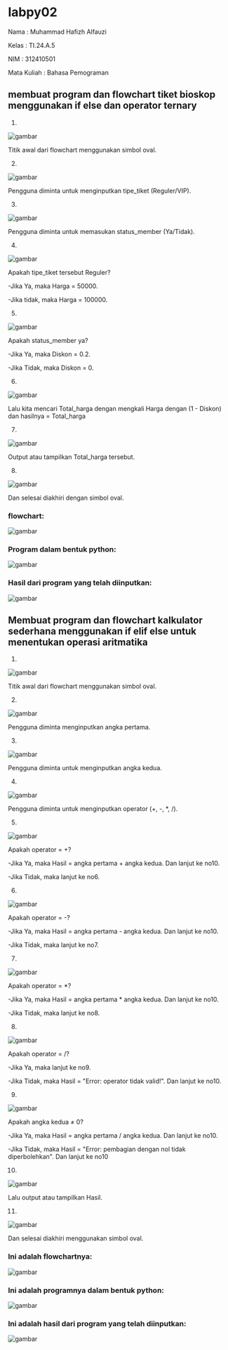 # labpy02

Nama : Muhammad Hafizh Alfauzi

Kelas : TI.24.A.5

NIM : 312410501

Mata Kuliah : Bahasa Pemograman

## membuat program dan flowchart tiket bioskop menggunakan if else dan operator ternary

1.
![gambar](fw2.png)

Titik awal dari flowchart menggunakan simbol oval.

2.
![gambar](fw3.png)

Pengguna diminta untuk menginputkan tipe_tiket (Reguler/VIP).

3.
![gambar](fw4.png)

Pengguna diminta untuk memasukan status_member (Ya/Tidak).

4.
![gambar](fw5.png)

Apakah tipe_tiket tersebut Reguler?

-Jika Ya, maka Harga = 50000.

-Jika tidak, maka Harga = 100000.

5.
![gambar](fw6.png)

Apakah status_member ya?

-Jika Ya, maka Diskon = 0.2.

-Jika Tidak, maka Diskon = 0.

6.
![gambar](fw7.png)

Lalu kita mencari Total_harga dengan mengkali Harga dengan (1 - Diskon) dan hasilnya = Total_harga

7.
![gambar](fw8.png)

Output atau tampilkan Total_harga tersebut.

8.
![gambar](fw9.png)

Dan selesai diakhiri dengan simbol oval.

### flowchart:

![gambar](fw1.png)

### Program dalam bentuk python:

![gambar](hasil1.png)

### Hasil dari program yang telah diinputkan:

![gambar](hasil2.png)

## Membuat program dan flowchart kalkulator sederhana menggunakan if elif else untuk menentukan operasi aritmatika

1.
![gambar](fc2.png)

Titik awal dari flowchart menggunakan simbol oval.

2.
![gambar](fc3.png)

Pengguna diminta menginputkan angka pertama.

3.
![gambar](fc4.png)

Pengguna diminta untuk menginputkan angka kedua.

4.
![gambar](fc5.png)

Pengguna diminta untuk menginputkan operator (+, -, *, /).

5.
![gambar](fc6.png)

Apakah operator = +?

-Jika Ya, maka Hasil = angka pertama + angka kedua. Dan lanjut ke no10.

-Jika Tidak, maka lanjut ke no6.

6.
![gambar](fc7.png)

Apakah operator = -?

-Jika Ya, maka Hasil = angka pertama - angka kedua. Dan lanjut ke no10.

-Jika Tidak, maka lanjut ke no7.

7.
![gambar](fc8.png)

Apakah operator = *?

-Jika Ya, maka Hasil = angka pertama * angka kedua. Dan lanjut ke no10.

-Jika Tidak, maka lanjut ke no8.

8.
![gambar](fc9.png)

Apakah operator = /?

-Jika Ya, maka lanjut ke no9.

-Jika Tidak, maka Hasil = "Error: operator tidak valid!". Dan lanjut ke no10.

9.
![gambar](fc10.png)

Apakah angka kedua ≠ 0?

-Jika Ya, maka Hasil = angka pertama / angka kedua. Dan lanjut ke no10.

-Jika Tidak, maka Hasil = "Error: pembagian dengan nol tidak diperbolehkan". Dan lanjut ke no10

10.
![gambar](fc11.png)

Lalu output atau tampilkan Hasil.

11.
![gambar](fc12.png)

Dan selesai diakhiri menggunakan simbol oval.

### Ini adalah flowchartnya:

![gambar](fc1.png)

### Ini adalah programnya dalam bentuk python:

![gambar](hasil4.png)

### Ini adalah hasil dari program yang telah diinputkan:

![gambar](hasil3.png)
